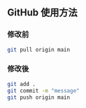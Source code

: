 ## GitHub 使用方法

### 修改前
```bash
git pull origin main
```

### 修改後
```bash
git add .
git commit -m "message"
git push origin main
```